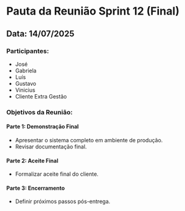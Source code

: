 # Pauta da Reunião Sprint 12 (Final)

## Data: 14/07/2025

### Participantes:
- José
- Gabriela
- Luís
- Gustavo
- Vinicius
- Cliente Extra Gestão

### Objetivos da Reunião:

#### Parte 1: Demonstração Final
- Apresentar o sistema completo em ambiente de produção.
- Revisar documentação final.

#### Parte 2: Aceite Final
- Formalizar aceite final do cliente.

#### Parte 3: Encerramento
- Definir próximos passos pós-entrega.